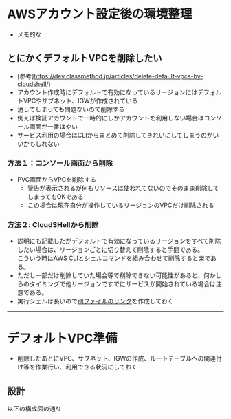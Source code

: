 # AWSアカウント設定後の環境整理
- メモ的な

## とにかくデフォルトVPCを削除したい
- [参考]https://dev.classmethod.jp/articles/delete-default-vpcs-by-cloudshell/)
- アカウント作成時にデフォルトで有効になっているリージョンにはデフォルトVPCやサブネット、IGWが作成されている
- 消してしまっても問題ないので削除する
- 例えば検証アカウントで一時的にしかアカウントを利用しない場合はコンソール画面が一番はやい
- サービス利用の場合はCLIからまとめて削除してきれいにしてしまうのがいいかもしれない

### 方法１：コンソール画面から削除
- PVC画面からVPCを削除する
  - 警告が表示されるが何もリソースは使われてないのでそのまま削除してしまってもOKである
  - この場合は現在自分が操作しているリージョンのVPCだけ削除される

### 方法２: CloudSHellから削除
- 説明にも記載したがデフォルトで有効になっているリージョンをすべて削除したい場合は、リージョンごとに切り替えて削除すると手間である。   
  こういう時はAWS CLIとシェルコマンドを組み合わせて削除すると楽である。
- ただし一部だけ削除していた場合等で削除できない可能性があると、何かしらのタイミングで他リージョンですでにサービスが開始されている場合は注意である。
- 実行シェルは長いので[別ファイルのリンク](https://github.com/YoichiSoma/sites/blob/main/docs/aws/file/delete_vpc.md)を作成しておく

---
# デフォルトVPC準備
- 削除したあとにVPC、サブネット、IGWの作成、ルートテーブルへの関連付け等を作業行い、利用できる状況にしておく
## 設計
以下の構成図の通り

 
